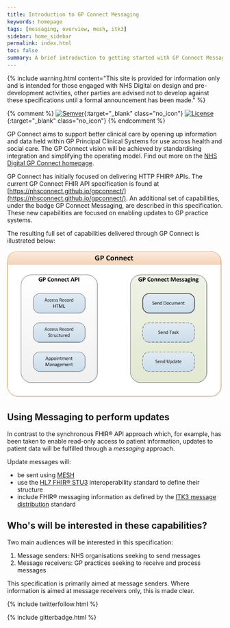 ```yaml
---
title: Introduction to GP Connect Messaging
keywords: homepage
tags: [messaging, overview, mesh, itk3]
sidebar: home_sidebar
permalink: index.html
toc: false
summary: A brief introduction to getting started with GP Connect Messaging Capabilities 
---
```


{% include warning.html content="This site is provided for information only and is intended for those engaged with NHS Digital on design and pre-development activities, other parties are advised not to develop against these specifications until a formal announcement has been made." %}

{% comment %}
[![Semver](http://img.shields.io/badge/semver-2.0.0-yellow.svg)](http://semver.org/spec/v2.0.0.html){:target="_blank" class="no_icon"} [![License](http://img.shields.io/:license-apache2-blue.svg)](http://www.apache.org/licenses/LICENSE-2.0.html){:target="_blank" class="no_icon"} 
{% endcomment %}

GP Connect aims to support better clinical care by opening up information and data held within GP Principal Clinical Systems for use across health and social care. The GP Connect vision will be achieved by standardising integration and simplifying the operating model. Find out more on the [NHS Digital GP Connect homepage](https://digital.nhs.uk/article/1275/GP-Connect).

GP Connect has initially focused on delivering HTTP FHIR&reg; APIs. The current GP Connect FHIR API specification is found at [https://nhsconnect.github.io/gpconnect/](https://nhsconnect.github.io/gpconnect/). An additional set of capabilities, under the badge GP Connect Messaging, are described in this specification. These new capabilities are focused on enabling updates to GP practice systems. 

The resulting full set of capabilities delivered through GP Connect is illustrated below:

![GP Connect capabilities - FHIR&reg; and messaging](images/overview/gpconnect_product_capabilities.png) 

## Using Messaging to perform updates ##

In contrast to the synchronous FHIR&reg; API approach which, for example, has been taken to enable read-only access to patient information, updates to patient data will be fulfilled through a *messaging* approach.

Update messages will:

- be sent using [MESH](https://digital.nhs.uk/services/message-exchange-for-social-care-and-health-mesh "MESH")
- use the [HL7 FHIR&reg; STU3](http://hl7.org/fhir/stu3/index.html) interoperability standard to define their structure
- include FHIR&reg; messaging information as defined by the [ITK3 message distribution](https://nhsconnect.github.io/ITK3-FHIR-Messaging-Distribution/) standard


## Who's will be interested in these capabilities? ##

Two main audiences will be interested in this specification:

1. Message senders: NHS organisations seeking to send messages
2. Message receivers: GP practices seeking to receive and process messages

This specification is primarily aimed at message senders. Where information is aimed at message receivers only, this is made clear.


{% include twitterfollow.html %}

{% include gitterbadge.html %}

